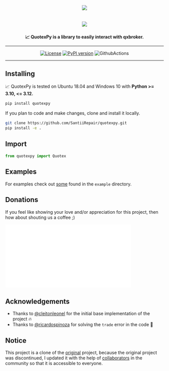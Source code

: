 <div align="center">
<img src="https://static.scarf.sh/a.png?x-pxid=cf317fe7-2188-4721-bc01-124bb5d5dbb2" />

## <img src="https://github.com/SantiiRepair/quotexpy/blob/main/.github/images/quotex-logo.png?raw=true" height="56"/>


**📈 QuotexPy is a library to easily interact with qxbroker.**

______________________________________________________________________

[![License](https://img.shields.io/badge/License-LGPL--2.1-magenta.svg)](https://www.gnu.org/licenses/old-licenses/lgpl-2.1.txt)
[![PyPI version](https://badge.fury.io/py/quotexpy.svg)](https://badge.fury.io/py/quotexpy)
![GithubActions](https://github.com/SantiiRepair/quotexpy/actions/workflows/pylint.yml/badge.svg)

</div>

______________________________________________________________________

## Installing

📈 QuotexPy is tested on Ubuntu 18.04 and Windows 10 with **Python >= 3.10, <= 3.12.**
```bash
pip install quotexpy
```

If you plan to code and make changes, clone and install it locally.

```bash
git clone https://github.com/SantiiRepair/quotexpy.git
pip install -e .
```

## Import
```python
from quotexpy import Quotex
```

## Examples
For examples check out [some](https://github.com/SantiiRepair/quotexpy/blob/main/example/main.py) found in the `example` directory.

## Donations
If you feel like showing your love and/or appreciation for this project, then how about shouting us a coffee ;)

[![ko-fi](./.github/images/ko-fi.svg)](https://ko-fi.com/SantiiRepair)

## Acknowledgements
- Thanks to [@cleitonleonel](https://github.com/cleitonleonel) for the initial base implementation of the project 🔥
- Thanks to [@ricardospinoza](https://github.com/ricardospinoza) for solving the `trade` error in the code 🚀

## Notice 
This project is a clone of the [original](https://github.com/cleitonleonel/pyquotex) project, because the original project was discontinued, I updated it with the help of [collaborators](https://github.com/SantiiRepair/quotexpy/graphs/contributors) in the community so that it is accessible to everyone.
